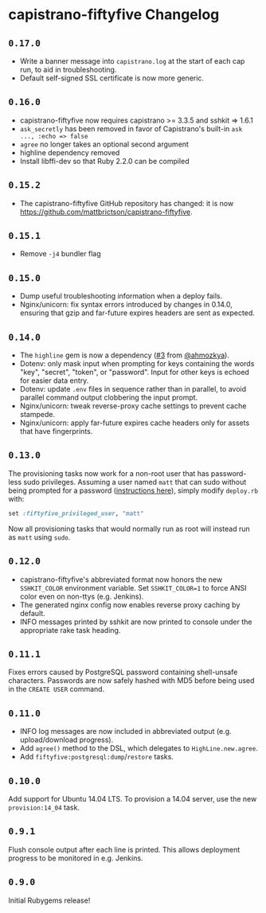 # capistrano-fiftyfive Changelog

## `0.17.0`

* Write a banner message into `capistrano.log` at the start of each cap run, to aid in troubleshooting.
* Default self-signed SSL certificate is now more generic.

## `0.16.0`

* capistrano-fiftyfive now requires capistrano >= 3.3.5 and sshkit => 1.6.1
* `ask_secretly` has been removed in favor of Capistrano's built-in `ask ..., :echo => false`
* `agree` no longer takes an optional second argument
* highline dependency removed
* Install libffi-dev so that Ruby 2.2.0 can be compiled

## `0.15.2`

* The capistrano-fiftyfive GitHub repository has changed: it is now <https://github.com/mattbrictson/capistrano-fiftyfive>.

## `0.15.1`

* Remove `-j4` bundler flag

## `0.15.0`

* Dump useful troubleshooting information when a deploy fails.
* Nginx/unicorn: fix syntax errors introduced by changes in 0.14.0, ensuring that gzip and far-future expires headers are sent as expected.

## `0.14.0`

* The `highline` gem is now a dependency ([#3](https://github.com/mattbrictson/capistrano-fiftyfive/pull/3) from [@ahmozkya](https://github.com/ahmozkya)).
* Dotenv: only mask input when prompting for keys containing the words "key", "secret", "token", or "password". Input for other keys is echoed for easier data entry.
* Dotenv: update `.env` files in sequence rather than in parallel, to avoid parallel command output clobbering the input prompt.
* Nginx/unicorn: tweak reverse-proxy cache settings to prevent cache stampede.
* Nginx/unicorn: apply far-future expires cache headers only for assets that have fingerprints.

## `0.13.0`

The provisioning tasks now work for a non-root user that has password-less sudo privileges. Assuming a user named `matt` that can sudo without being prompted for a password ([instructions here](http://askubuntu.com/questions/192050/how-to-run-sudo-command-with-no-password)), simply modify `deploy.rb` with:

```ruby
set :fiftyfive_privileged_user, "matt"
```

Now all provisioning tasks that would normally run as root will instead run as `matt` using `sudo`.

## `0.12.0`

* capistrano-fiftyfive's abbreviated format now honors the new `SSHKIT_COLOR` environment variable. Set `SSHKIT_COLOR=1` to force ANSI color even on non-ttys (e.g. Jenkins).
* The generated nginx config now enables reverse proxy caching by default.
* INFO messages printed by sshkit are now printed to console under the appropriate rake task heading.

## `0.11.1`

Fixes errors caused by PostgreSQL password containing shell-unsafe characters. Passwords are now safely hashed with MD5 before being used in the `CREATE USER` command.

## `0.11.0`

* INFO log messages are now included in abbreviated output (e.g. upload/download progress).
* Add `agree()` method to the DSL, which delegates to `HighLine.new.agree`.
* Add `fiftyfive:postgresql:dump`/`restore` tasks.

## `0.10.0`

Add support for Ubuntu 14.04 LTS. To provision a 14.04 server, use the new `provision:14_04` task.

## `0.9.1`

Flush console output after each line is printed. This allows deployment progress to be monitored in e.g. Jenkins.

## `0.9.0`

Initial Rubygems release!
